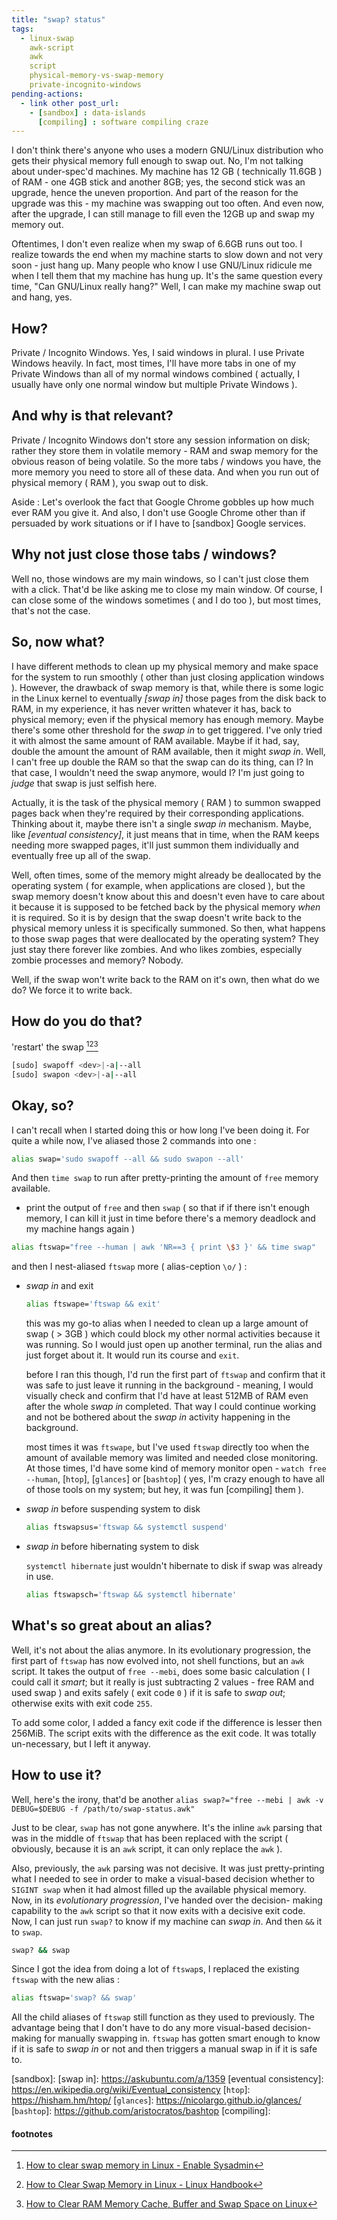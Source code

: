 ```yaml
---
title: "swap? status"
tags:
  - linux-swap
    awk-script
    awk
    script
    physical-memory-vs-swap-memory
    private-incognito-windows
pending-actions:
  - link other post_url:
    - [sandbox] : data-islands
      [compiling] : software compiling craze
---
```


I don't think there's anyone who uses a modern GNU/Linux
distribution who gets their physical memory full enough to
swap out. No, I'm not talking about under-spec'd machines.
My machine has 12 GB ( technically 11.6GB ) of RAM - one 4GB
stick and another 8GB; yes, the second stick was an upgrade,
hence the uneven proportion. And part of the reason for the
upgrade was this - my machine was swapping out too often.
And even now, after the upgrade, I can still manage to fill
even the 12GB up and swap my memory out.

Oftentimes, I don't even realize when my swap of 6.6GB runs
out too. I realize towards the end when my machine starts to
slow down and not very soon - just hang up. Many people who
know I use GNU/Linux ridicule me when I tell them that my
machine has hung up. It's the same question every time, "Can
GNU/Linux really hang?" Well, I can make my machine swap out
and hang, yes.

## How?
Private / Incognito Windows. Yes, I said windows in plural.
I use Private Windows heavily. In fact, most times, I'll
have more tabs in one of my Private Windows than all of my
normal windows combined ( actually, I usually have only one
normal window but multiple Private Windows ).

## And why is that relevant?
Private / Incognito Windows don't store any session
information on disk; rather they store them in volatile
memory - RAM and swap memory for the obvious reason of being
volatile. So the more tabs / windows you have, the more
memory you need to store all of these data. And when you run
out of physical memory ( RAM ), you swap out to disk.

Aside : Let's overlook the fact that Google Chrome gobbles
up how much ever RAM you give it. And also, I don't use
Google Chrome other than if persuaded by work situations or
if I have to [sandbox] Google services.

## Why not just close those tabs / windows?
Well no, those windows are my main windows, so I can't just
close them with a click. That'd be like asking me to close
my main window. Of course, I can close some of the windows
sometimes ( and I do too ), but most times, that's not the
case.

## So, now what?
I have different methods to clean up my physical memory and
make space for the system to run smoothly ( other than just
closing application windows ). However, the drawback of swap
memory is that, while there is some logic in the Linux kernel
to eventually _[swap in]_ those pages from the disk back to
RAM, in my experience, it has never written whatever it has,
back to physical memory; even if the physical memory has
enough memory. Maybe there's some other threshold for the
_swap in_ to get triggered. I've only tried it with almost
the same amount of RAM available. Maybe if it had, say,
double the amount the amount of RAM available, then it might
_swap in_. Well, I can't free up double the RAM so that the
swap can do its thing, can I? In that case, I wouldn't need
the swap anymore, would I? I'm just going to _judge_ that
swap is just selfish here.

Actually, it is the task of the physical memory ( RAM ) to
summon swapped pages back when they're required by their
corresponding applications. Thinking about it, maybe there
isn't a single _swap in_ mechanism. Maybe, like _[eventual
consistency]_, it just means that in time, when the RAM
keeps needing more swapped pages, it'll just summon them
individually and eventually free up all of the swap.

Well, often times, some of the memory might already be
deallocated by the operating system ( for example, when
applications are closed ), but the swap memory doesn't know
about this and doesn't even have to care about it because it
is supposed to be fetched back by the physical memory _when_
it is required. So it is by design that the swap doesn't
write back to the physical memory unless it is specifically
summoned. So then, what happens to those swap pages that were
deallocated by the operating system? They just stay there
forever like zombies. And who likes zombies, especially
zombie processes and memory? Nobody.

Well, if the swap won't write back to the RAM on it's own,
then what do we do? We force it to write back.

## How do you do that?
'restart' the swap [^1][^2][^3]
```sh
[sudo] swapoff <dev>|-a|--all
[sudo] swapon <dev>|-a|--all
```

## Okay, so?
I can't recall when I started doing this or how long I've
been doing it. For quite a while now, I've aliased those 2
commands into one :
```sh
alias swap='sudo swapoff --all && sudo swapon --all'
```

And then `time swap` to run after pretty-printing the
amount of `free` memory available.
* print the output of `free` and then `swap` ( so that if
if there isn't enough memory, I can kill it just in time
before there's a memory deadlock and my machine hangs again )
```sh
alias ftswap="free --human | awk 'NR==3 { print \$3 }' && time swap"
```
and then I nest-aliased `ftswap` more ( alias-ception `\o/` ) :
  * _swap in_ and exit
    ```sh
    alias ftswape='ftswap && exit'
    ```
    this was my go-to alias when I needed to clean up a
    large amount of swap ( > 3GB ) which could block my other
    normal activities because it was running. So I would just
    open up another terminal, run the alias and just forget
    about it. It would run its course and `exit`.

    before I ran this though, I'd run the first part of
    `ftswap` and confirm that it was safe to just leave it
    running in the background - meaning, I would visually
    check and confirm that I'd have at least 512MB of RAM
    even after the whole _swap in_ completed. That way I
    could continue working and not be bothered about the
    _swap in_ activity happening in the background.

    most times it was `ftswape`, but I've used `ftswap`
    directly too when the amount of available memory was
    limited and needed close monitoring. At those times, I'd
    have some kind of memory monitor open - `watch free
    --human`, [`htop`], [`glances`] or [`bashtop`] ( yes,
    I'm crazy enough to have all of those tools on my system;
    but hey, it was fun [compiling] them ).
  * _swap in_ before suspending system to disk
    ```sh
    alias ftswapsus='ftswap && systemctl suspend'
    ```
  * _swap in_ before hibernating system to disk

    `systemctl hibernate` just wouldn't hibernate to disk
    if swap was already in use.
    ```sh
    alias ftswapsch='ftswap && systemctl hibernate'
    ```

## What's so great about an alias?
Well, it's not about the alias anymore. In its evolutionary
progression, the first part of `ftswap` has now evolved into,
not shell functions, but an `awk` script. It takes the output
of `free --mebi`, does some basic calculation ( I could call
it _smart_; but it really is just subtracting 2 values - free
RAM and used swap ) and exits safely ( exit code `0` ) if
it is safe to _swap out_; otherwise exits with exit code `255`.

<script src="https://gist.github.com/shinenelson/a8a5550eaaefd66658a6d1f10ffbe4dc.js?file=swap-status.awk"></script>

To add some color, I added a fancy exit code if the
difference is lesser then 256MiB. The script exits with the
difference as the exit code. It was totally un-necessary,
but I left it anyway.

## How to use it?
Well, here's the irony, that'd be another `alias swap?="free --mebi | awk -v DEBUG=$DEBUG -f /path/to/swap-status.awk"`

Just to be clear, `swap` has not gone anywhere. It's the
inline `awk` parsing that was in the middle of `ftswap` that
has been replaced with the script ( obviously, because it is
an `awk` script, it can only replace the `awk` ).

Also, previously, the `awk` parsing was not decisive. It was
just pretty-printing what I needed to see in order to make a
visual-based decision whether to `SIGINT swap` when it had
almost filled up the available physical memory. Now, in its
_evolutionary progression_, I've handed over the decision-
making capability to the `awk` script so that it now exits
with a decisive exit code. Now, I can just run `swap?` to
know if my machine can _swap in_. And then `&&` it to `swap`.
```sh
swap? && swap
```

Since I got the idea from doing a lot of `ftswap`s, I replaced
the existing `ftswap` with the new alias :
```sh
alias ftswap='swap? && swap'
```
All the child aliases of `ftswap` still function as they used
to previously. The advantage being that I don't have to do
any more visual-based decision-making for manually swapping
in. `ftswap` has gotten smart enough to know if it is safe
to _swap in_ or not and then triggers a manual swap in if it
is safe to.

[sandbox]:
[swap in]: https://askubuntu.com/a/1359
[eventual consistency]: https://en.wikipedia.org/wiki/Eventual_consistency
[`htop`]: https://hisham.hm/htop/
[`glances`]: https://nicolargo.github.io/glances/
[`bashtop`]: https://github.com/aristocratos/bashtop
[compiling]:

#### footnotes
[^1]: [How to clear swap memory in Linux - Enable Sysadmin](https://www.redhat.com/sysadmin/clear-swap-linux "How to clear swap memory in Linux - Enable Sysadmin")
[^2]: [How to Clear Swap Memory in Linux - Linux Handbook](https://linuxhandbook.com/clear-swap/ "How to Clear Swap Memory in Linux - Linux Handbook")
[^3]: [How to Clear RAM Memory Cache, Buffer and Swap Space on Linux](https://www.tecmint.com/clear-ram-memory-cache-buffer-and-swap-space-on-linux/ "How to Clear RAM Memory Cache, Buffer and Swap Space on Linux")
